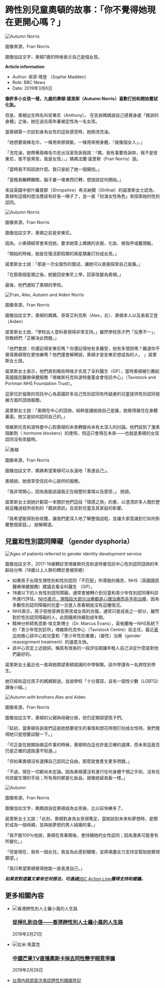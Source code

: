 # 跨性別兒童奧頓的故事：「你不覺得她現在更開心嗎？」

![Autumn Norris](https://ichef.bbci.co.uk/ace/ws/640/cpsprodpb/1302D/production/_105896877_b80649d3-41b0-41a2-85f4-3a98bf2ccf14.jpg.webp)

圖像來源，Fran Norris

圖像加註文字，奧頓7歲的時候表示自己是個女孩。

**Article information**

-   Author: 索菲·瑪登 （Sophie Madden）
-   Role: BBC News
-   Date: 2019年3月6日

**像許多小女孩一樣，九歲的奧頓·諾里斯（Autumn Norris）喜歡打扮和開始嘗試化妝。**

但是，奧頓出生時名叫安東尼（Anthony）。 在告訴媽媽說自己感覺身處「錯誤的身體」之後，她在過去兩年裏被定性為一名女孩。

當奧頓第一次談到身為女性的這些感受時，她剛洗完澡。

「她想要兩條毛巾，一條用來擦頭髮，一條用來擦身體，『就像個女人』。」

「洗完澡，她帶著兩條毛巾走出浴室告訴我說：『媽，我有事要告訴妳，我不是安東尼，我不是男孩，我是女孩』，」媽媽法蘭·諾里斯（Fran Norris）說。

「當時我不知該說什麼。我只是給了她一個擁抱。」

「當晚我輾轉難眠，腦子裏一堆東西打轉，想說該從何開始。」

來自英國中部什羅普郡（Shropshire）希夫納爾（Shifnal）的諾里斯女士認為，奧頓有這樣的想法應該有好長一陣子了，並一直「扮演女性角色」來探索她的性別認同。

![Autumn Norris](https://ichef.bbci.co.uk/ace/ws/640/cpsprodpb/1573D/production/_105896878_d4373514-300f-48a0-bac2-8d88f240bd85.jpg.webp)

圖像來源，Fran Norris

圖像加註文字，奧頓之前是安東尼。

因為，小奧頓經常會來找她，要求她穿上媽媽的衣服，化妝、做指甲或戴頭髮。

「開始的時候，她是在復活節假期的兩星期裏打扮成女孩。」

諾里斯女士說：「那是一次全面性的嘗試，讓她可以直接探索自己是誰。」

「在那兩個星期之後，她變回安東尼上學，回家改變為奧頓。」

最後，他們通知了奧頓的學校。

![Fran, Alex, Autumn and Aiden Norris](https://ichef.bbci.co.uk/ace/ws/640/cpsprodpb/3A47/production/_105791941_18838954_10155430995308331_8309256506374250351_n.jpg.webp)

圖像來源，Fran Norris

圖像加註文字，奧頓的媽媽、哥哥艾利克斯（Alex，左）、奧頓本人以及弟弟艾登（Aiden）

諾里斯女士說，「學校出人意料表現得非常支持。」雖然學校孩子們「反應不一」，但教師們「正解決此問題。」

「他們會說：你還記得安東尼嗎？你還記得他有多難受，他有多憤怒嗎？難道你不覺得奧頓現在更快樂嗎？他們還會解釋說，奧頓才是安東尼想成為的人， 」諾里斯女士說。

諾里斯女士表示，他們直到晚些時候才去見了全科醫生（GP），當時奧頓被引薦給英國國民醫療保健服務「塔維斯托克和波特曼基金會信託中心」（Tavistock and Portman NHS Foundation Trust）。

這家位於倫敦的信託中心為英國許多自己性別認同有所疑慮的兒童提供性別認同發展方面的諮詢服務。

諾里斯女士說：「奧頓在中心的諮詢，純粹是讓她說自己是誰，她覺得誰住在身體裏面，她又是如何認同自己的。」

塔維斯托克和波特曼中心對奧頓的未來轉變尚未有太深入的討論。他們談到了激素阻斷劑（ hormone blockers）的使用，但這只會用在未來——也就是奧頓的女孩認同沒有改變時。

![奧頓](https://ichef.bbci.co.uk/ace/ws/640/cpsprodpb/15F34/production/_105880998_38632593_10156634040478331_4461582232896667648_n.jpg.webp)

圖像來源，Fran Norris

圖像加註文字，媽媽希望奧頓可以永遠地「表達自己」。

奧頓說，她很享受信託中心提供的服務。

「我非常開心，因為我能談論我正在經歷的事情以及感受，」 她說。

諾里斯女士說她計劃寫一本關於他們這段「情感之旅」的書，以澄清許多人關於歷經這種過程所收到的「錯誤資訊」及其對兒童及其家庭的影響。

「我希望能得到些收獲，讓我們更深入地了解整個過程，並讓大家意識到它如何影響整個家庭。」 她解釋道。

## 兒童和性別認同障礙 （gender dysphoria）

![Ages of patients referred to gender identity development service](https://ichef.bbci.co.uk/ace/ws/640/cpsprodpb/22A5/production/_105896880_8199968b-99fa-4dbf-9c31-3072f52f775c.png.webp)

圖像加註文字，2017-18被轉診至塔維斯托克和波特曼信託中心性別認同諮詢的年齡段分佈（18歲以上人群的轉診會被拒絶）

-   如果孩子出現生理性別和性別認同「不匹配」所導致的痛苦，NHS（英國國民醫療保健服務）建議去看全科醫生 （GP）。
-   18歲以下的人有性別認同障礙，通常會被轉介到兒童和青少年性別認同專科診所進行評估。[NHS表示，現階段大部分治療都是心理治療而非手術治療](https://www.nhs.uk/conditions/gender-dysphoria/treatment/)，因為多數性別認同障礙的兒童一旦進入青春期就沒有這種情況。
-   NHS表示，孩子拒绝穿典型男孩或女孩的衣服，通常只是成長之一部分，雖然對於性別認同障礙的人，此困擾將持續到成年期。
-   精神分析師馬克斯·埃文斯博士（Dr. Marcus Evans），英格蘭唯一NHS系統下的「青少年性別診所」塔維斯托克中心（Tavistock Centre）前主任，最近[表示](https://www.bbc.com/zhongwen/articles/news/health-47359692)他擔心該中心給兒童和「青少年性別重置」（變性）治療（gender reassignment treatment）的速度太快。
-   該中心否定上述說詞，稱其有很長的一段評估期讓年輕人自己決定什麼是對他們最好的。

諾里斯女士最近也一直與她期望奧頓就讀的中學聯繫。該中學還有一名跨性別學生。

她已經和這位孩子的媽媽聊過，並說學校「十分寬容，且有一個性少數（LGBTQ）課後小組。」

![Autumn with brothers Alex and Aiden](https://ichef.bbci.co.uk/ace/ws/640/cpsprodpb/17E4D/production/_105896879_999727e2-9550-4a53-9bfa-86529436e83c.jpg.webp)

圖像來源，Fran Norris

圖像加註文字，奧頓的父親與母親分居，但仍定期探望孩子們。

「起初，當奧頓告訴我們這是她想要發生的事情和想花時間打扮成女性時，我們覺得她只是想要試驗一下。」

「可正是在她開始做這件事的時候，奧頓明白這也許是正確的選擇，而未來這是否仍是正確的道路還不知道。」

「但如果奧頓沒有選擇自己認同之自由，那麼就會產生更多問題。」

「不過，現在一切都尚未定論。因為奧頓還沒有進行任何身體干預之手術，沒有任何改變生理的手段；所有用的都是化妝品，就像她留長髮一樣。」

![Autumn](https://ichef.bbci.co.uk/ace/ws/640/cpsprodpb/14C3B/production/_105815058_20294583_10155629593563331_8506934247361530560_n.jpg.webp)

圖像來源，Fran Norris

圖像加註文字，媽媽說自從奧頓成為女孩後，比以前快樂多了。

諾里斯女士又說：「此刻，奧頓對身為女孩很篤定，當她談到未來和夢想時，是關於成為一個母親，並與她夢想的男人結婚的事。」

「我不能100％地說，奧頓在青春期後，會持續她的女性認同；因為激素可能會有所變化。」

「但是現在，我有一個女兒，我並為此感到驕傲，並將竭盡全力支持並幫助她實現願望。」

「我只希望奧頓覺得她能一直表達自己。」

_**如果您對這篇文章有任何想法，可通過**_[BBC Action Line](/actionline)_**獲得支持和建議。**_

## 更多相關內容

-   ![香港跨性別人士羅小風的人生路](https://ichef.bbci.co.uk/ace/ws/660/cpsprodpb/21EA/production/_105728680_6b0d4765-4609-41fa-9a3f-2b5c4ac8c426.jpg.webp)
    
    ### [從掙扎到自信——香港跨性別人士羅小風的人生路](/zhongwen/trad/chinese-news-47289948)
    
    2019年2月21日
    
-   ![拉米·馬雷克](https://ichef.bbci.co.uk/ace/ws/660/cpsprodpb/DA64/production/_105780955_gettyimages-1131928810.jpg.webp)
    
    ### [中國芒果TV直播奧斯卡抹去同性戀字眼惹爭議](/zhongwen/trad/chinese-news-47383229)
    
    2019年2月28日
    
-   [台灣內政部首次承認跨性別婚姻登記](/zhongwen/trad/china/2013/08/130807_twn_transgender_marriage)